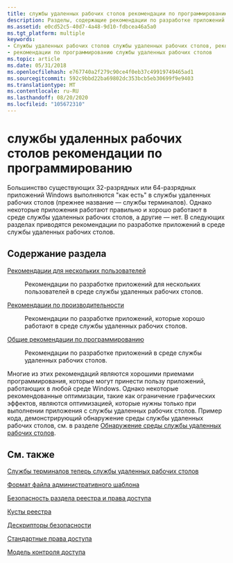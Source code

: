 ```yaml
---
title: службы удаленных рабочих столов рекомендации по программированию
description: Разделы, содержащие рекомендации по разработке приложений в среде службы удаленных рабочих столов.
ms.assetid: e0cd52c5-40d7-4a48-9d10-fdbcea46a5a0
ms.tgt_platform: multiple
keywords:
- Службы удаленных рабочих столов службы удаленных рабочих столов, рекомендации по программированию
- рекомендации по программированию службы удаленных рабочих столов
ms.topic: article
ms.date: 05/31/2018
ms.openlocfilehash: e767740a2f279c90ce4f0eb37c49919749465ad1
ms.sourcegitcommit: 592c9bbd22ba69802dc353bcb5eb30699f9e9403
ms.translationtype: MT
ms.contentlocale: ru-RU
ms.lasthandoff: 08/20/2020
ms.locfileid: "105672310"
---
```

# <a name="remote-desktop-services-programming-guidelines"></a>службы удаленных рабочих столов рекомендации по программированию

Большинство существующих 32-разрядных или 64-разрядных приложений Windows выполняются "как есть" в службы удаленных рабочих столов (прежнее название — службы терминалов). Однако некоторые приложения работают правильно и хорошо работают в среде службы удаленных рабочих столов, а другие — нет. В следующих разделах приводятся рекомендации по разработке приложений в среде службы удаленных рабочих столов.

## <a name="in-this-section"></a>Содержание раздела

<dl> <dt>

[Рекомендации для нескольких пользователей](multiple-user-guidelines.md)
</dt> <dd>

Рекомендации по разработке приложений для нескольких пользователей в среде службы удаленных рабочих столов.

</dd> <dt>

[Рекомендации по производительности](performance-guidelines.md)
</dt> <dd>

Рекомендации по разработке приложений, которые хорошо работают в среде службы удаленных рабочих столов.

</dd> <dt>

[Общие рекомендации по программированию](general-programming-guidelines.md)
</dt> <dd>

Рекомендации по разработке приложений в среде службы удаленных рабочих столов.

</dd> </dl>

Многие из этих рекомендаций являются хорошими приемами программирования, которые могут принести пользу приложений, работающих в любой среде Windows. Однако некоторые рекомендованные оптимизации, такие как ограничение графических эффектов, являются оптимизацией, которые нужны только при выполнении приложения с службы удаленных рабочих столов. Пример кода, демонстрирующий обнаружение среды службы удаленных рабочих столов, см. в разделе [Обнаружение среды службы удаленных рабочих столов](detecting-the-terminal-services-environment.md).

## <a name="related-topics"></a>См. также

<dl> <dt>


</dt> <dt>

[Службы терминалов теперь службы удаленных рабочих столов](terminal-services-is-now-remote-desktop-services.md)
</dt> <dt>

[Формат файла административного шаблона](/previous-versions/windows/desktop/Policy/administrative-template-file-format)
</dt> <dt>

[Безопасность раздела реестра и права доступа](/windows/desktop/SysInfo/registry-key-security-and-access-rights)
</dt> <dt>

[Кусты реестра](/windows/desktop/SysInfo/registry-hives)
</dt> <dt>

[Дескрипторы безопасности](/windows/desktop/SecAuthZ/security-descriptors)
</dt> <dt>

[Стандартные права доступа](/windows/desktop/SecAuthZ/standard-access-rights)
</dt> <dt>

[Модель контроля доступа](/windows/desktop/SecAuthZ/access-control-model)
</dt> </dl>

 

 